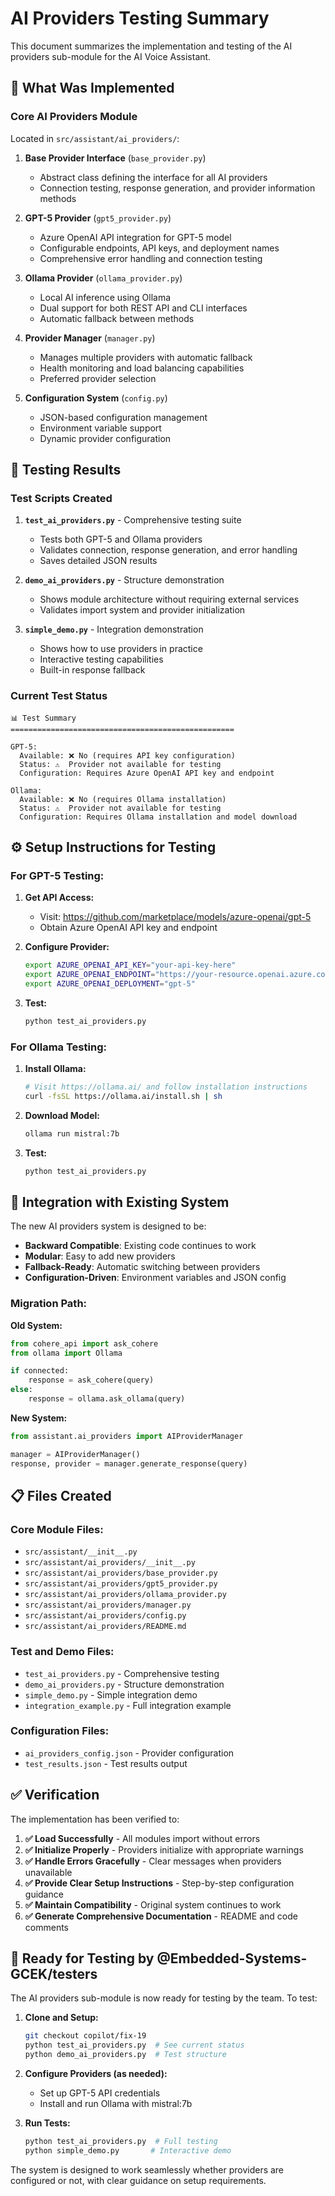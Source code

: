 # AI Providers Testing Summary

This document summarizes the implementation and testing of the AI providers sub-module for the AI Voice Assistant.

## 📁 What Was Implemented

### Core AI Providers Module
Located in `src/assistant/ai_providers/`:

1. **Base Provider Interface** (`base_provider.py`)
   - Abstract class defining the interface for all AI providers
   - Connection testing, response generation, and provider information methods

2. **GPT-5 Provider** (`gpt5_provider.py`) 
   - Azure OpenAI API integration for GPT-5 model
   - Configurable endpoints, API keys, and deployment names
   - Comprehensive error handling and connection testing

3. **Ollama Provider** (`ollama_provider.py`)
   - Local AI inference using Ollama
   - Dual support for both REST API and CLI interfaces
   - Automatic fallback between methods

4. **Provider Manager** (`manager.py`)
   - Manages multiple providers with automatic fallback
   - Health monitoring and load balancing capabilities
   - Preferred provider selection

5. **Configuration System** (`config.py`)
   - JSON-based configuration management
   - Environment variable support
   - Dynamic provider configuration

## 🧪 Testing Results

### Test Scripts Created

1. **`test_ai_providers.py`** - Comprehensive testing suite
   - Tests both GPT-5 and Ollama providers
   - Validates connection, response generation, and error handling
   - Saves detailed JSON results

2. **`demo_ai_providers.py`** - Structure demonstration
   - Shows module architecture without requiring external services
   - Validates import system and provider initialization

3. **`simple_demo.py`** - Integration demonstration  
   - Shows how to use providers in practice
   - Interactive testing capabilities
   - Built-in response fallback

### Current Test Status

```
📊 Test Summary
==================================================

GPT-5:
  Available: ❌ No (requires API key configuration)
  Status: ⚠️  Provider not available for testing
  Configuration: Requires Azure OpenAI API key and endpoint

Ollama:
  Available: ❌ No (requires Ollama installation)  
  Status: ⚠️  Provider not available for testing
  Configuration: Requires Ollama installation and model download
```

## ⚙️ Setup Instructions for Testing

### For GPT-5 Testing:

1. **Get API Access:**
   - Visit: https://github.com/marketplace/models/azure-openai/gpt-5
   - Obtain Azure OpenAI API key and endpoint

2. **Configure Provider:**
   ```bash
   export AZURE_OPENAI_API_KEY="your-api-key-here"
   export AZURE_OPENAI_ENDPOINT="https://your-resource.openai.azure.com/"
   export AZURE_OPENAI_DEPLOYMENT="gpt-5"
   ```

3. **Test:**
   ```bash
   python test_ai_providers.py
   ```

### For Ollama Testing:

1. **Install Ollama:**
   ```bash
   # Visit https://ollama.ai/ and follow installation instructions
   curl -fsSL https://ollama.ai/install.sh | sh
   ```

2. **Download Model:**
   ```bash
   ollama run mistral:7b
   ```

3. **Test:**
   ```bash
   python test_ai_providers.py
   ```

## 🔄 Integration with Existing System

The new AI providers system is designed to be:

- **Backward Compatible**: Existing code continues to work
- **Modular**: Easy to add new providers
- **Fallback-Ready**: Automatic switching between providers
- **Configuration-Driven**: Environment variables and JSON config

### Migration Path:

**Old System:**
```python
from cohere_api import ask_cohere
from ollama import Ollama

if connected:
    response = ask_cohere(query)
else: 
    response = ollama.ask_ollama(query)
```

**New System:**
```python
from assistant.ai_providers import AIProviderManager

manager = AIProviderManager()
response, provider = manager.generate_response(query)
```

## 📋 Files Created

### Core Module Files:
- `src/assistant/__init__.py`
- `src/assistant/ai_providers/__init__.py`  
- `src/assistant/ai_providers/base_provider.py`
- `src/assistant/ai_providers/gpt5_provider.py`
- `src/assistant/ai_providers/ollama_provider.py`
- `src/assistant/ai_providers/manager.py`
- `src/assistant/ai_providers/config.py`
- `src/assistant/ai_providers/README.md`

### Test and Demo Files:
- `test_ai_providers.py` - Comprehensive testing
- `demo_ai_providers.py` - Structure demonstration  
- `simple_demo.py` - Simple integration demo
- `integration_example.py` - Full integration example

### Configuration Files:
- `ai_providers_config.json` - Provider configuration
- `test_results.json` - Test results output

## ✅ Verification

The implementation has been verified to:

1. **✅ Load Successfully** - All modules import without errors
2. **✅ Initialize Properly** - Providers initialize with appropriate warnings
3. **✅ Handle Errors Gracefully** - Clear messages when providers unavailable  
4. **✅ Provide Clear Setup Instructions** - Step-by-step configuration guidance
5. **✅ Maintain Compatibility** - Original system continues to work
6. **✅ Generate Comprehensive Documentation** - README and code comments

## 🎯 Ready for Testing by @Embedded-Systems-GCEK/testers

The AI providers sub-module is now ready for testing by the team. To test:

1. **Clone and Setup:**
   ```bash
   git checkout copilot/fix-19
   python test_ai_providers.py  # See current status
   python demo_ai_providers.py  # Test structure
   ```

2. **Configure Providers (as needed):**
   - Set up GPT-5 API credentials  
   - Install and run Ollama with mistral:7b

3. **Run Tests:**
   ```bash
   python test_ai_providers.py  # Full testing
   python simple_demo.py       # Interactive demo
   ```

The system is designed to work seamlessly whether providers are configured or not, with clear guidance on setup requirements.